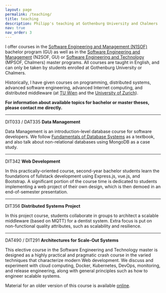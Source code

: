 ```yaml
---
layout: page
permalink: /teaching/
title: teaching
description: Philipp's teaching at Gothenburg University and Chalmers
nav: true
nav_order: 3
---
```


I offer courses in the <a href="https://www.gu.se/en/study-gothenburg/software-engineering-and-management-bachelors-programme-n1sof">Software Engineering and Management (N1SOF)</a> bachelor program (GU) as well as in the <a href="https://www.gu.se/en/study-gothenburg/software-engineering-and-management-masters-programme-n2sof">Software Engineering and Management</a> (N2SOF, GU) or <a href="https://www.chalmers.se/en/education/find-masters-programme/software-engineering-and-technology-msc/">Software Engineering and Technology</a> (MPSOF, Chalmers) master programs. All courses are taught in English, and can only be taken by students enrolled at Gothenburg University or Chalmers.

Historically, I have given courses on programming, distributed systems, advanced software engineering, advanced Internet computing, and distributed middleware (at [TU Wien](http://tuwien.at/) and the [University of Zurich](https://www.uzh.ch/en.html)).

**For information about available topics for bachelor or master theses, please contact me directly.**

---
DIT033 / DAT335 <b>Data Management</b>

Data Management is an introduction-level database course for software developers. We follow <a href="https://www.adlibris.com/se/bok/fundamentals-of-database-systems-global-edition-9781292097619">Fundamentals of Database Systems</a> as a textbook, and also talk about non-relational databases using MongoDB as a case study.

---
DIT342 <b>Web Development</b>

In this practically-oriented course, second-year bachelor students learn the foundations of fullstack development using Express.js, vue.js, and Bootstrap. A significant portion of the course time is dedicated to students implementing a web project of their own design, which is then demoed in an end-of-semester presentation.

---
DIT356 <b>Distributed Systems Project</b>

In this project course, students collaborate in groups to architect a scalable middleware (based on MQTT) for a dentist system. Extra focus is put on non-functional quality attributes, such as scalability and resilience.

---
DAT490 / DIT291 <b>Architectures for Scale-Out Systems</b>

This elective course in the Software Engineering and Technology master is designed as a highly practical and pragmatic crash course in the varied techniques that characterize modern Web development. We discuss and experiment with cloud computing, Docker, Kubernetes, DevOps, monitoring, and release engineering, along with general principles such as how to engineer scalable systems.

Material for an older version of this course is available <a href="https://github.com/icetlab/devopscourse">online</a>.